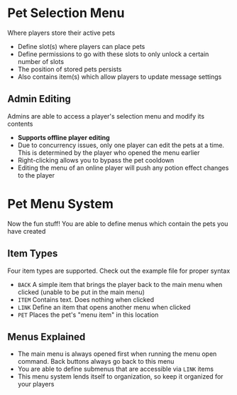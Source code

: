 # Pet Selection Menu
Where players store their active pets
- Define slot(s) where players can place pets
- Define permissions to go with these slots to only unlock a certain number of slots
- The position of stored pets persists
- Also contains item(s) which allow players to update message settings

## Admin Editing
Admins are able to access a player's selection menu and modify its contents
- **Supports offline player editing**
- Due to concurrency issues, only one player can edit the pets at a time. This is determined by the player who opened the menu earlier
- Right-clicking allows you to bypass the pet cooldown
- Editing the menu of an online player will push any potion effect changes to the player

# Pet Menu System
Now the fun stuff! You are able to define menus which contain the pets you have created

## Item Types
Four item types are supported. Check out the example file for proper syntax
- `BACK` A simple item that brings the player back to the main menu when clicked (unable to be put in the main menu)
- `ITEM` Contains text. Does nothing when clicked
- `LINK` Define an item that opens another menu when clicked
- `PET` Places the pet's "menu item" in this location

## Menus Explained
- The main menu is always opened first when running the menu open command. Back buttons always go back to this menu
- You are able to define submenus that are accessible via `LINK` items
- This menu system lends itself to organization, so keep it organized for your players
